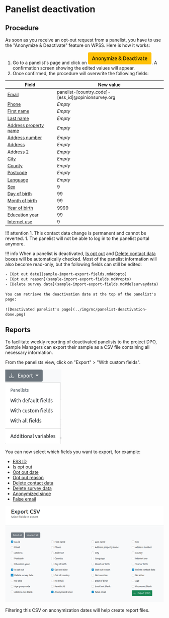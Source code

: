 # Panelist deactivation

## Procedure

As soon as you receive an opt-out request from a panelist, you have to use the "Anonymize & Deactivate" feature on WPSS. Here is how it works:

1. Go to a panelist's page and click on ![Anonymize & Deactivate](../img/nc/panelist-deactivation-button.png). A confirmation screen showing the edited values will appear.
1. Once confirmed, the procedure will overwrite the following fields:

| Field                                                                | New value                                          |
|----------------------------------------------------------------------|----------------------------------------------------|
| [Email](sample-import-export-fields.md#email)                        | panelist-[country_code]-[ess_id]@opinionsurvey.org |
| [Phone](sample-import-export-fields.md#mobile)                       | *Empty*                                            |
| [First name](sample-import-export-fields.md#name)                    | *Empty*                                            |
| [Last name](sample-import-export-fields.md#surname)                  | *Empty*                                            |
| [Address property name](sample-import-export-fields.md#propertyname) | *Empty*                                            |
| [Address number](sample-import-export-fields.md#number)              | *Empty*                                            |
| [Address](sample-import-export-fields.md#address)                    | *Empty*                                            |
| [Address 2](sample-import-export-fields.md#address2)                 | *Empty*                                            |
| [City](sample-import-export-fields.md#city)                          | *Empty*                                            |
| [County](sample-import-export-fields.md#county)                      | *Empty*                                            |
| [Postcode](sample-import-export-fields.md#postcode)                  | *Empty*                                            |
| [Language](sample-import-export-fields.md#lng)                       | *Empty*                                            |
| [Sex](sample-import-export-fields.md#sex)                            | 9                                                  |
| [Day of birth](sample-import-export-fields.md#dybrn)                 | 99                                                 |
| [Month of birth](sample-import-export-fields.md#mthbrn)              | 99                                                 |
| [Year of birth](sample-import-export-fields.md#yrbrn)                | 9999                                               |
| [Education year](sample-import-export-fields.md#eduyrs)              | 99                                                 |
| [Internet use](sample-import-export-fields.md#netusoft)              | 9                                                  |


!!! attention
    1. This contact data change is permanent and cannot be reverted.
    1. The panelist will not be able to log in to the panelist portal anymore.

!!! info
    When a panelist is deactivated, [Is opt out](sample-import-export-fields.md#opto) and [Delete contact data](sample-import-export-fields.md#delcontactdata) boxes will be automatically checked.
    Most of the panelist information will also become read-only, but the following fields can still be edited:

    - [Opt out date](sample-import-export-fields.md#dopto)
    - [Opt out reason](sample-import-export-fields.md#ropto)
    - [Delete survey data](sample-import-export-fields.md#delsurveydata)

    You can retrieve the deactivation date at the top of the panelist's page:

    ![Deactivated panelist's page](../img/nc/panelist-deactivation-done.png)

## Reports

To facilitate weekly reporting of deactivated panelists to the project DPO, Sample Managers can export their sample as a CSV file containing all necessary information.

From the panelists view, click on "Export" > "With custom fields".

![Dropdown to ustom export for reporting](../img/nc/panelist-deactivation-reporting-dropdown.png)

You can now select which fields you want to export, for example:

- [ESS ID](sample-import-export-fields.md#idno)
- [Is opt out](sample-import-export-fields.md#opto)
- [Opt out date](sample-import-export-fields.md#dopto)
- [Opt out reason](sample-import-export-fields.md#ropto)
- [Delete contact data](sample-import-export-fields.md#delcontactdata)
- [Delete survey data](sample-import-export-fields.md#delsurveydata)
- [Anonymized since](sample-import-export-fields.md#anonsince)
- [False email](sample-import-export-fields.md#falseemail)

![Custom export for reporting](../img/nc/panelist-deactivation-reporting.png)

Filtering this CSV on anonymization dates will help create report files.
